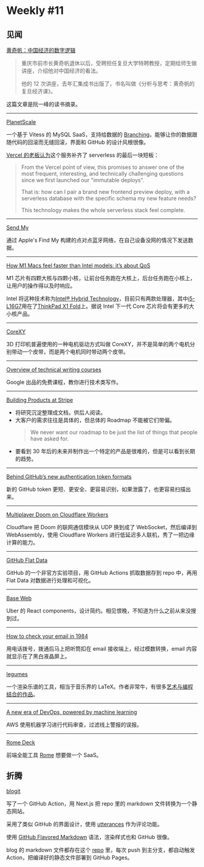 # Weekly #11

## 见闻

[黄奇帆：中国经济的数字逻辑](https://mp.weixin.qq.com/s/dfV0jZjm3T5alZHgHTajWA)

> 重庆市前市长黄奇帆退休以后，受聘担任复旦大学特聘教授，定期给师生做讲座，介绍他对中国经济的看法。
>
> 他的 12 次讲座，去年汇集成书出版了，书名叫做《分析与思考：黄奇帆的复旦经济课》。

这篇文章是阮一峰的读书摘录。

---

[PlanetScale](https://www.planetscale.com/)

一个基于 Vitess 的 MySQL SaaS，支持给数据的 [Branching](https://docs.planetscale.com/concepts/branching)，能够让你的数据跟随代码的回滚而无缝回滚，界面和 GitHub 的设计风根很像。

[Vercel 的老板认为](https://news.ycombinator.com/item?id=27197873)这个服务补齐了 serverless 的最后一块短板：

> From the Vercel point of view, this promises to answer one of the most frequent, interesting, and technically challenging questions since we first launched our "immutable deploys".
>
> That is: how can I pair a brand new frontend preview deploy, with a serverless database with the specific schema my new feature needs?
>
> This technology makes the whole serverless stack feel complete.

---

[Send My](https://github.com/positive-security/send-my)

通过 Apple's Find My 构建的点对点蓝牙网络，在自己设备没网的情况下发送数据。

---

[How M1 Macs feel faster than Intel models: it’s about QoS
](https://twitter.com/newsycombinator/status/1394276922109136897)

M1 芯片有四颗大核与四颗小核，让前台任务跑在大核上，后台任务跑在小核上，让用户的操作得以及时响应。

Intel 将这种技术称为[Intel® Hybrid Technology](https://ark.intel.com/content/www/us/en/ark/products/series/202779/intel-core-processors-with-intel-hybrid-technology.html)，目前只有两款处理器，其中[i5-L16G7](https://ark.intel.com/content/www/us/en/ark/products/202777/intel-core-i5-l16g7-processor-4m-cache-up-to-3-0ghz.html)用在了[ThinkPad X1 Fold](https://item.jd.com/100016116434.html)上。据说 Intel 下一代 Core 芯片将会有更多的大小核产品。

---

[CoreXY](https://reprap.org/wiki/CoreXY)

3D 打印机普遍使用的一种电机驱动方式叫做 CoreXY，并不是简单的两个电机分别带动一个皮带，而是两个电机同时带动两个皮带。

---

[Overview of technical writing courses](https://developers.google.com/tech-writing/overview)

Google 出品的免费课程，教你进行技术类写作。

---

[Building Products at Stripe](https://newsletter.bringthedonuts.com/p/building-products-at-stripe)

- 将研究沉淀整理成文档，供后人阅读。
- 大客户的需求往往是具体的，但总体的 Roadmap 不能被它们带偏。
  > We never want our roadmap to be just the list of things that people have asked for.
- 要看到 30 年后的未来并制作出一个特定的产品是很难的，但是可以看到长期的趋势。

---

[Behind GitHub’s new authentication token formats](https://github.blog/2021-04-05-behind-githubs-new-authentication-token-formats/)

新的 GitHub token 更短、更安全、更容易识别，如果泄露了，也更容易扫描出来。

---

[Multiplayer Doom on Cloudflare Workers](https://blog.cloudflare.com/doom-multiplayer-workers/)

Cloudflare 把 Doom 的联网通信模块从 UDP 换到成了 WebSocket，然后编译到 WebAssembly，使用 Cloudflare Workers 进行低延迟多人联机，秀了一把边缘计算的能力。

---

[GitHub Flat Data](https://octo.github.com/projects/flat-data)

GitHub 的一个非官方实验项目，用 GitHub Actions 抓取数据存到 repo 中，再用 Flat Data 对数据进行处理和可视化。

---

[Base Web](https://baseweb.design/)

Uber 的 React components，设计简约。相见恨晚，不知道为什么之前从来没搜到过。

---

[How to check your email in 1984](https://twitter.com/jonerlichman/status/1394004961571352580)

用电话拨号，拨通后马上把听筒扣在 email 接收端上，经过模数转换，email 内容就显示在了黑白液晶屏上。

---

[legumes](https://github.com/LingDong-/legumes)

一个渲染乐谱的工具，相当于音乐界的 LaTeX。作者非常牛，有很多[艺术与编程结合的作品](https://lingdong.works/)。

---

[A new era of DevOps, powered by machine learning](https://www.allthingsdistributed.com/2021/05/devops-powered-by-machine-learning.html)

AWS 使用机器学习进行代码审查，过滤线上警报的误报。

---

[Rome Deck](https://drive.google.com/file/d/1gOUJshwbJpxmrqLjOmrpTCKjBWT6dp7Y/view)

前端全能工具 [Rome](https://github.com/rome/tools) 想要做一个 SaaS。

## 折腾

[blogit](https://github.com/renzholy/blogit)

写了一个 GitHub Action，用 Next.js 把 repo 里的 markdown 文件转换为一个静态网站。

采用了类似 GitHub 的界面设计，使用 [utterances](https://utteranc.es/) 作为评论功能。

使用 [GitHub Flavored Markdown](https://github.github.com/gfm/) 语法，渲染样式也和 GitHub 很像。

blog 的 markdown 文件都存在这个 [repo](https://github.com/renzholy/renzholy.github.io/) 里，每次 push 到主分支，都自动触发 Action，把编译好的静态文件部署到 GitHub Pages。

